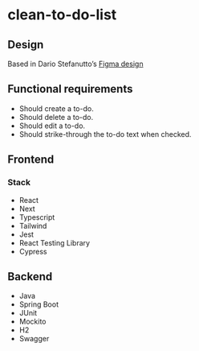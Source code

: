 # clean-to-do-list

## Design

Based in Dario Stefanutto’s [Figma design](https://www.figma.com/community/file/943640511769513691)

## Functional requirements

- Should create a to-do.
- Should delete a to-do.
- Should edit a to-do.
- Should strike-through the to-do text when checked.

## Frontend

### Stack

- React
- Next
- Typescript
- Tailwind
- Jest
- React Testing Library
- Cypress

## Backend

- Java
- Spring Boot
- JUnit
- Mockito
- H2
- Swagger
